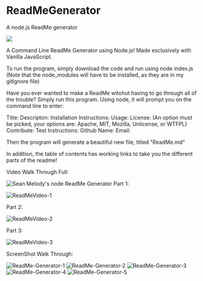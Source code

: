 # ReadMeGenerator
A node.js ReadMe generator

<img src="https://img.shields.io/badge/LICENSE-mit-green"/>

A Command Line ReadMe Generator using Node.js!
Made esclusively with Vanilla JavaScript.

To run the program, simply download the code and run using node index.js
(Note that the node_modules will have to be installed, as they are in my gitIgnore file)


Have you ever wanted to make a ReadMe witohut having to go through all of the trouble?
Simply run this program.  Using node, it will prompt you on the command line to enter:

Title:
Descripton:
Installation Instructions:
Usage:
License: (An option must be picked, your options are: Apache, MIT, Mozilla, Unlicense, or WTFPL)
Contribute:
Test Instructions:
Github Name:
Email:

Then the program will generate a beautiful new file, titled "ReadMe.md"

In addition, the table of contents has working links to take you the different parts of the readme!

Video Walk Through Full:

![Sean Melody's node ReadMe Generator](https://user-images.githubusercontent.com/68625400/100689874-2feb4680-333a-11eb-9602-b200a6817f23.gif)
Part 1:

![ReadMeVideo-1](https://user-images.githubusercontent.com/68625400/100690929-6e820080-333c-11eb-927a-b32ce1f65245.gif)

Part 2:

![ReadMeVideo-2](https://user-images.githubusercontent.com/68625400/100690978-8eb1bf80-333c-11eb-8576-b1c5e83a1c5c.gif)

Part 3:

![ReadMeVideo-3](https://user-images.githubusercontent.com/68625400/100691109-d3d5f180-333c-11eb-8815-1680b4d52c2f.gif)

ScreenShot Walk Through:

![ReadMe-Generator-1](https://user-images.githubusercontent.com/68625400/100689590-9885f380-3339-11eb-9e65-9e9ae74dfa19.png)
![ReadMe-Generator-2](https://user-images.githubusercontent.com/68625400/100689594-991e8a00-3339-11eb-92e7-ab794cb058f6.png)
![ReadMe-Generator-3](https://user-images.githubusercontent.com/68625400/100689596-9a4fb700-3339-11eb-8306-a9b8be0b9237.png)
![ReadMe-Generator-4](https://user-images.githubusercontent.com/68625400/100689598-9b80e400-3339-11eb-855a-66096d8a2f10.png)
![ReadMe-Generator-5](https://user-images.githubusercontent.com/68625400/100689600-9cb21100-3339-11eb-9884-e278fadd744a.png)


